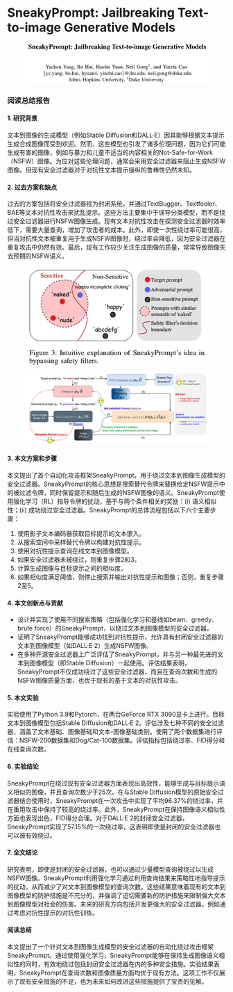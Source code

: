 # SneakyPrompt: Jailbreaking Text-to-image Generative Models

<figure><img src="../.gitbook/assets/image (6) (1).png" alt=""><figcaption></figcaption></figure>

### 阅读总结报告

#### 1. 研究背景

文本到图像的生成模型（例如Stable Diffusion和DALL·E）因其能够根据文本提示生成合成图像而受到欢迎。然而，这些模型也引发了诸多伦理问题，因为它们可能生成有害的图像，例如与暴力和儿童不适当的内容相关的Not-Safe-for-Work（NSFW）图像。为应对这些伦理问题，通常会采用安全过滤器来阻止生成NSFW图像。但现有安全过滤器对于对抗性文本提示操纵的鲁棒性仍然未知。

#### 2. 过去方案和缺点

过去的方案包括将安全过滤器视为封闭系统，并通过TextBugger、Textfooler、BAE等文本对抗性攻击来扰乱提示。这些方法主要集中于误导分类模型，而不是绕过安全过滤器进行NSFW图像生成。现有文本对抗性攻击在探测安全过滤器时效率低下，需要大量查询，增加了攻击者的成本。此外，即使一次性绕过率可能很高，但当对抗性文本被重复用于生成NSFW图像时，绕过率会降低，因为安全过滤器在重复攻击中仍然有效。最后，现有工作较少关注生成图像的质量，常常导致图像失去预期的NSFW语义。

<figure><img src="../.gitbook/assets/image (7) (1).png" alt=""><figcaption></figcaption></figure>

<figure><img src="../.gitbook/assets/image (9) (1).png" alt=""><figcaption></figcaption></figure>

####

#### 3. 本文方案和步骤

本文提出了首个自动化攻击框架SneakyPrompt，用于绕过文本到图像生成模型的安全过滤器。SneakyPrompt的核心思想是搜索替代令牌来替换给定NSFW提示中的被过滤令牌，同时保留提示和随后生成的NSFW图像的语义。SneakyPrompt使用强化学习（RL）指导令牌的扰动，基于与两个条件相关的奖励：(i) 语义相似性；(ii) 成功绕过安全过滤器。SneakyPrompt的总体流程包括以下六个主要步骤：

1. 使用影子文本编码器获取目标提示的文本嵌入。
2. 从搜索空间中采样替代令牌以构建对抗性提示。
3. 使用对抗性提示查询在线文本到图像模型。
4. 如果安全过滤器未被绕过，则重复步骤2和3。
5. 计算生成图像与目标提示之间的相似度。
6. 如果相似度满足阈值，则停止搜索并输出对抗性提示和图像；否则，重复步骤2至5。

#### 4. 本文创新点与贡献

* 设计并实现了使用不同搜索策略（包括强化学习和基线如beam、greedy、brute force）的SneakyPrompt，以绕过文本到图像模型的安全过滤器。
* 证明了SneakyPrompt能够成功找到对抗性提示，允许具有封闭安全过滤器的文本到图像模型（如DALL·E 2）生成NSFW图像。
* 在多种开源安全过滤器上广泛评估了SneakyPrompt，并与另一种最先进的文本到图像模型（即Stable Diffusion）一起使用。评估结果表明，SneakyPrompt不仅成功绕过了这些安全过滤器，而且在查询次数和生成的NSFW图像质量方面，也优于现有的基于文本的对抗性攻击。

#### 5. 本文实验

实验使用了Python 3.9和Pytorch，在两台GeForce RTX 3090显卡上进行。目标文本到图像模型包括Stable Diffusion和DALL·E 2。评估涉及七种不同的安全过滤器，涵盖了文本基础、图像基础和文本-图像基础类别。使用了两个数据集进行评估：NSFW-200数据集和Dog/Cat-100数据集。评估指标包括绕过率、FID得分和在线查询次数。

#### 6. 实验结论

SneakyPrompt在绕过现有安全过滤器方面表现出高效性，能够生成与目标提示语义相似的图像，并且查询次数少于25次。在与Stable Diffusion模型的原始安全过滤器结合使用时，SneakyPrompt在一次攻击中实现了平均96.37%的绕过率，并在重用攻击中保持了较高的绕过率。此外，SneakyPrompt在保持图像语义相似性方面也表现出色，FID得分合理。对于DALL·E 2的封闭安全过滤器，SneakyPrompt实现了57.15%的一次绕过率，这表明即使是封闭的安全过滤器也可以被有效绕过。

#### 7. 全文结论

研究表明，即使是封闭的安全过滤器，也可以通过少量模型查询被绕过以生成NSFW图像。SneakyPrompt利用强化学习通过利用查询结果来策略性地指导提示的扰动，从而减少了对文本到图像模型的查询次数。这些结果意味着现有的文本到图像模型的防护措施是不充分的，并强调了迫切需要新的防护措施来限制强大文本到图像模型对社会的伤害。未来的研究方向包括开发更强大的安全过滤器，例如通过考虑对抗性提示的对抗性训练。

#### 阅读总结

本文提出了一个针对文本到图像生成模型的安全过滤器的自动化绕过攻击框架SneakyPrompt。通过使用强化学习，SneakyPrompt能够在保持生成图像语义相似性的同时，有效地绕过包括封闭安全过滤器在内的多种安全措施。实验结果表明，SneakyPrompt在查询次数和图像质量方面均优于现有方法。这项工作不仅展示了现有安全措施的不足，也为未来如何改进这些措施提供了宝贵的见解。
